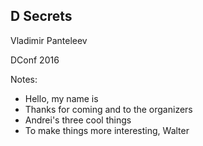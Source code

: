 ## D Secrets

Vladimir Panteleev

DConf 2016











Notes:

- Hello, my name is
- Thanks for coming and to the organizers
- Andrei's three cool things
- To make things more interesting, Walter
